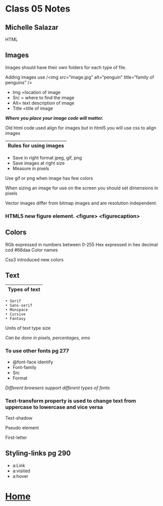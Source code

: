 # Class 05 Notes
## Michelle Salazar

HTML

## Images
Images should have their own folders for each type of file.

Adding images use /<img src=“image.jpg” alt=“penguin” title=“family of penguins” />

* Img =location of image
* Src = where to find the image
* Alt= text description of image
* Title =title of image 

***Where you place your image code will matter.***

Old html code used align for images but in html5 you will use css to align images

| Rules for using images |
---|
* Save in right format jpeg, gif, png
* Save images at right size
* Measure in pixels 

 Use gif or png when image has few colors

 When sizing an image for use on the screen you should set dimensions in pixels

 Vector images differ from bitmap images and are resolution independent. 

### HTML5 new figure element. \<figure> \<figurecaption>

## Colors
RGb expressed in numbers between 0-255
Hex expressed in hex decimal cod #66daa
Color names 

Css3 introduced new colors

## Text
|Types of text|
---|
	• Serif
	• Sans-serif
	• Monspace
	• Cursive
	• Fantasy

Units of text type size

*Can be done in pixels, percentages,  ems*

### To use other fonts pg 277
* @font-face identify
* Font-family
* Src
* Format

*Different browsers support different types of fonts*

### Text-transform property is used to change text from uppercase to lowercase and vice versa

Text-shadow 

Pseudo element

First-letter 

## Styling-links pg 290
* a:Link
* a:visited
* a:hover





# [Home](https://misalz.github.io/Reading-Notes)